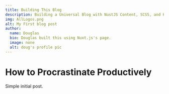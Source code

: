 ```yaml
---
title: Building This Blog
description: Building a Universal Blog with NustJS Content, SCSS, and Kubernetes
img: AllLogos.png
alt: My First blog post
author:
  name: Douglas
  bio: Douglas built this using Nuxt.js's page.
  image: none
  alt: doug's profile pic
---
```


# How to Procrastinate Productively

Simple initial post.